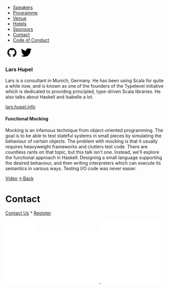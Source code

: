 *   [Speakers](/lambdadays2015/#speakers)
*   [Programme](/lambdadays2015/#programme)
*   [Venue](/lambdadays2015/#venue)
*   [Hotels](/lambdadays2015/#hotels)
*   [Sponsors](/lambdadays2015/#sponsors)
*   [Contact](/lambdadays2015/#contact)
*   [Code of Conduct](/lambdadays2015/about#code-of-conduct)

  

 [![](/static/img/github.png)](http://www.github.com/larsrh) [![](/static/img/twitter.png)](http://www.twitter.com/larsr_h ) 

### Lars Hupel

  

Lars is a consultant in Munich, Germany. He has been using Scala for quite a while now, and is known as one of the founders of the Typelevel initiative which is dedicated to providing principled, type-driven Scala libraries. He also talks about Haskell and Isabelle a lot.

[lars.hupel.info](https://lars.hupel.info/)

#### Functional Mocking

Mocking is an infamous technique from object-oriented programming. The goal is to be able to test stateful systems in small pieces by simulating the behaviour of certain objects. The problem with mocking is that it usually requires heavyweight frameworks and clutters test code. There are countless rants on that topic, but this talk isn't one. Instead, we'll explore the functional approach in Haskell: Designing a small language supporting the desired behaviour, and then writing interpreters which can execute its semantics in various ways. Testing I/O code was never easier.

  
[Video](https://vimeo.com/125038982) [←Back](/lambdadays2015)

# Contact

[Contact Us](https://www.lambdadays.org/lambdadays2020/#contact) \* [Register](https://www.lambdadays.org/lambdadays2020/#register)

 [![facebook icon](/static/upload/media/1407736708498708fb_glowna.png)](https://www.facebook.com/events/624296757687805/?context=create&source=49) [ ![twitter icon](/static/upload/media/1407736735506811tw_glowna.png) ](https://twitter.com/LambdaDays) [![lanyrd icon](/static/upload/media/1407736760562017l_glowna.png)](http://lanyrd.com/2015/lambdadays/) 
